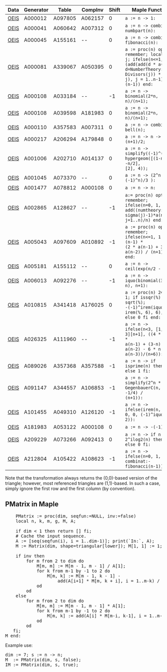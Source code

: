 | Data | Generator  | Table  | CompInv | Shift | Maple Function  |
| ---  | ---        | ---    | --- | ---  |---    |
| [OEIS](https://oeis.org/search?q=id:A000012%7Cid%3AA097805&fmt=short) | A000012 | A097805 | A062157   |0   | <code>a := n -> 1: </code> |
| [OEIS](https://oeis.org/search?q=id:A000041%7Cid%3AA060642&fmt=short) | A000041 | A060642 |A007312   | 0   | <code>a := n -> combinat:-numbpart(n): </code> |
| [OEIS](https://oeis.org/search?q=id:A000045%7Cid%3AA155161&fmt=short) | A000045 | A155161 |--        | 0   | <code>a := n -> combinat:-fibonacci(n): </code> |
| [OEIS](https://oeis.org/search?q=id:A000081%7Cid%3AA339067&fmt=short) | A000081 | A339067 |A050395   | 0   | <code>a := proc(n) option remember; local d, j; ifelse(n<=1, n, (add(add(d * a(d), d=NumberTheory:-Divisors(j)) * a(n-j), j = 1..n-1)) / (n-1)) end: </code> |
| [OEIS](https://oeis.org/search?q=id:A000108%7Cid%3AA033184&fmt=short) | A000108 | A033184 | --   | -1  | <code>a := n -> binomial(2*n, n)/(n+1); </code> |
| [OEIS](https://oeis.org/search?q=id:A000108%7Cid%3AA039598&fmt=short) | A000108 | A039598 |A181983  | 0   | <code>a := n -> binomial(2*n, n)/(n+1); </code> |
| [OEIS](https://oeis.org/search?q=id:A000110%7Cid%3AA357583&fmt=short) | A000110 | A357583 |A007311  | 0   | <code>a := n -> combinat:-bell(n); </code> |
| [OEIS](https://oeis.org/search?q=id:A000217%7Cid%3AA206294&fmt=short) | A000217 | A206294 | A179848 | 0   | <code>a := n -> n -> n * (n+1)/2; </code> |
| [OEIS](https://oeis.org/search?q=id:A001006%7Cid%3AA202710&fmt=short) | A001006 | A202710 | A014137 | 0   | <code>a := n -> simplify((-1)^(n+1)* hypergeom([(1-n)/2, -n/2], [2], 4)); </code> |
| [OEIS](https://oeis.org/search?q=id:A001045%7Cid%3AA073370&fmt=short) | A001045 | A073370 |--        | 0  | <code>a := n -> (2^n - (-1)^n)/3 ): </code> |
| [OEIS](https://oeis.org/search?q=id:A001477%7Cid%3AA078812&fmt=short) | A001477 | A078812 | A000108   | 0   | <code>a := n -> n: </code> |
| [OEIS](https://oeis.org/search?q=id:A002865%7Cid%3AA128627&fmt=short) | A002865 | A128627 |--   | -1  | <code>a:= proc(n) option remember; ifelse(n=0, 1, add((numtheory:-sigma(j)-1)*a(n-j), j=1..n)/n) end: </code> |
| [OEIS](https://oeis.org/search?q=id:A005043%7Cid%3AA097609&fmt=short) | A005043 | A097609 |A010892  | -1  | <code>a := proc(n) option remember; ifelse(n<=1, 1 - n, (n-1) * (2 * a(n-1) + 3 * a(n-2)) / (n+1)) end: </code> |
| [OEIS](https://oeis.org/search?q=id:A005181%7Cid%3AA037027&fmt=short) | A005181 | A155112 | --   | 0   | <code>a := n -> ceil(exp(n/2 - 1)):</code> |
| [OEIS](https://oeis.org/search?q=id:A006013%7Cid%3AA092276&fmt=short) | A006013 | A092276 | --   | -1  | <code>a := n -> iquo(binomial(3*n+1, n), n+1): </code> |
| [OEIS](https://oeis.org/search?q=id:A010815%7Cid%3AA341418&fmt=short) | A010815 | A341418 | A176025   | 0   | <code>a := proc(n) 24*n + 1; if issqr(%) then sqrt(%); -(-1)^irem(iquo(% + irem(%, 6), 6), 2) else 0 fi end:</code> |
| [OEIS](https://oeis.org/search?q=id:A026325%7Cid%3AA111960&fmt=short) | A026325 | A111960 |--   | -1  | <code>a := n -> ifelse(n<3, [1, 1, 3][n+1], ((4 * n+15) * a(n-1) + (3-n) * a(n-2) - 6 * n * a(n-3))/(n+6)): </code> |
| [OEIS](https://oeis.org/search?q=id:A089026%7Cid%3AA357368&fmt=short) | A089026 | A357368 | A357588   | -1   | <code>a := n -> if isprime(n) then n else 1 fi: </code> |
| [OEIS](https://oeis.org/search?q=id:A091147%7Cid%3AA344557&fmt=short) | A091147 | A344557 | A106853  | -1  | <code>a := n -> simplify(2^n * GegenbauerC(n, -n-1, -1/4) / (n+1)): </code> |
| [OEIS](https://oeis.org/search?q=id:A101455%7Cid%3AA049310&fmt=short) | A101455 | A049310 | A126120  | -1   | <code>a := n -> ifelse(irem(n, 2) = 0, 0, (-1)^iquo(n-1, 2)): </code> |
| [OEIS](https://oeis.org/search?q=id:A181983%7Cid%3AA053122&fmt=short) | A181983 | A053122 | A000108   | 0   | <code>a := n -> -(-1)^n*n: </code> |
| [OEIS](https://oeis.org/search?q=id:A048298%7Cid%3AA073266&fmt=short) | A209229 | A073266 | A092413   | 0   | <code>a := n -> if n = 2^ilog2(n) then 1 else 0 fi: </code> |
| [OEIS](https://oeis.org/search?q=id:A026418%7Cid%3AA105422&fmt=short) | A212804 | A105422 | A108623  | -1  | <code>a := n -> ifelse(n=0, 1, combinat:-fibonacci(n-1)):</code> |


Note that the transformation always returns the (0,0)-based version of the triangle; however, most referenced triangles are (1,1)-based. 
In such a case, simply ignore the first row and the first column (by convention).

## PMatrix in Maple

<pre>
    PMatrix := proc(dim, seqfun:=NULL, inv:=false) 
    local n, k, m, g, M, A; 

    if dim < 1 then return [] fi;
    # Cache the input sequence.
    A := [seq(seqfun(i), i = 1..dim-1)]; print(`In:`, A);
    M := Matrix(dim, shape=triangular[lower]); M[1, 1] := 1;

    if inv then
        for m from 2 to dim do
            M[m, m] := M[m - 1, m - 1] / A[1];
            for k from m-1 by -1 to 2 do
                M[m, k] := M[m - 1, k - 1] - 
                    add(A[i+1] * M[m, k + i], i = 1..m-k) / A[1]
            od
        od
    else
        for m from 2 to dim do
            M[m, m] := M[m - 1, m - 1] * A[1];
            for k from m-1 by -1 to 2 do
                M[m, k] := add(A[i] * M[m-i, k-1], i = 1..m-k+1)
            od
        od
   fi;
M end:
</pre>

<p> Example use:</p>
<pre>
dim := 7; s := n -> n; 
M  := PMatrix(dim, s, false);
IM := PMatrix(dim, s, true);
</pre>
